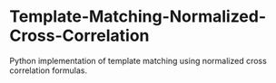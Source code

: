 # Template-Matching-Normalized-Cross-Correlation
Python implementation of template matching using normalized cross correlation formulas. 
